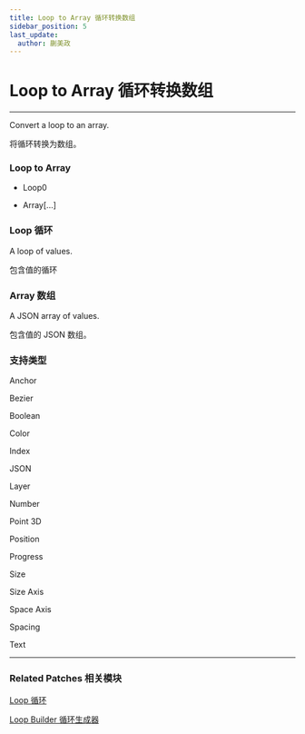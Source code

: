 ```yaml
---
title: Loop to Array 循环转换数组
sidebar_position: 5
last_update:
  author: 蒯美政
---
```


# Loop to Array 循环转换数组

---

Convert a loop to an array.

将循环转换为数组。

<div className="patch-container">
    <div className="patch loop">
        <h3>Loop to Array</h3>
        <ul className="inputs">
            <li>Loop<span>0</span></li>
        </ul>
        <ul className="outputs">
            <li>Array<span>[...]</span></li>
        </ul>
    </div>
</div>

### Loop 循环

A loop of values.

包含值的循环

### Array 数组

A JSON array of values.

包含值的 JSON 数组。

### 支持类型

Anchor

Bezier

Boolean

Color

Index

JSON

Layer

Number

Point 3D

Position

Progress

Size

Size Axis

Space Axis

Spacing

Text

---

### Related Patches 相关模块

[Loop 循环](./Loop.md)

[Loop Builder 循环生成器](./Loop%20Builder.md)
